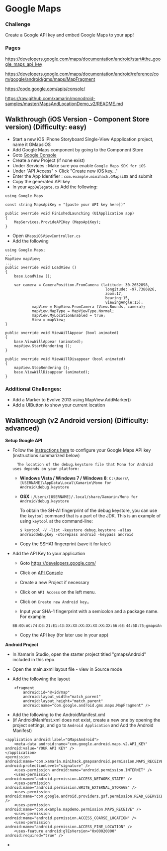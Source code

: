 # Google Maps

### Challenge

Create a Google API key and embed Google Maps to your app!

### Pages

https://developers.google.com/maps/documentation/android/start#the_google_maps_api_key

https://developers.google.com/maps/documentation/android/reference/com/google/android/gms/maps/MapFragment

https://code.google.com/apis/console/

https://raw.github.com/xamarin/monodroid-samples/master/MapsAndLocationDemo_v2/README.md

## Walkthrough (iOS Version - Component Store version) (Difficulty: easy)

* Start a new iOS iPhone Storyboard Single-View Appplication project, name it GMapsiOS
* Add Google Maps component by going to the Component Store
* Goto [Google Console](https://code.google.com/apis/console)
* Create a new Project (if none exist)
* Under Services : Make sure you enable `Google Maps SDK for iOS`
* Under "API Access" > Click "Create new iOS key…"
* Enter the App Identifier : `com.example.minihack.GMapsiOS` and submit
* Copy the generated API key
* In your `AppDelegate.cs` Add the following:

```
using Google.Maps

const string MapsApiKey = "[paste your API key here])"

public override void FinishedLaunching (UIApplication app)
{
	MapServices.ProvideAPIKey (MapsApiKey);
}
```
* Open `GMapsiOSViewController.cs`
* Add the following

```
using Google.Maps;
...
MapView mapView;
...
public override void LoadView ()
{
	base.LoadView ();

	var camera = CameraPosition.FromCamera (latitude: 30.2652898, 
			                                 longitude: -97.7386826, 
			                                 zoom:17,
			                                 bearing:15,
			                                 viewingAngle:15);
			mapView = MapView.FromCamera (View.Bounds, camera);
			mapView.MapType = MapViewType.Normal;
			mapView.MyLocationEnabled = true;
			View = mapView;
}

public override void ViewWillAppear (bool animated)
{
	base.ViewWillAppear (animated);
	mapView.StartRendering ();
}

public override void ViewWillDisappear (bool animated)
{	
	mapView.StopRendering ();
	base.ViewWillDisappear (animated);
}

```

### Additional Challenges: 
* Add a Marker to Evolve 2013 using MapView.AddMarker()
* Add a UIButton to show your current location

## Walkthrough (v2 Android version) (Difficulty: advanced)

**Setup Google API**

* Follow the [instructions here](https://developers.google.com/maps/documentation/android/start#the_google_maps_api_key) to configure your Google Maps API key (instructions summarized below)

		The location of the debug.keystore file that Mono for Android uses depends on your platform:
		
	- **Windows Vista / Windows 7 / Windows 8**: `C:\Users\[USERNAME]\AppData\Local\Xamarin\Mono for Android\debug.keystore`
	- **OSX** : `/Users/[USERNAME]/.local/share/Xamarin/Mono for Android/debug.keystore`

		To obtain the SH-A1 fingerprint of the debug keystore, you can use the `keytool` command that is a part of the JDK. This is an example of using `keytool` at the command-line:

		```
    	$ keytool -V -list -keystore debug.keystore -alias androiddebugkey -storepass android -keypass android
		```
	- Copy the SSHA1 fingerprint (save it for later)

* Add the API Key to your application

	* Goto https://developers.google.com/
	
	* Click on [API Console](https://code.google.com/apis/console/)
	
	* Create a new Project if necessary 
	
	* Click on `API Access` on the left menu.
	
	* Click on `Create new Android key…`
	
	* Input your SHA-1 fingerprint with a semicolon and a package name. For example: 
	
	```
	BB:0D:AC:74:D3:21:E1:43:XX:XX:XX:XX:XX:XX:XX:66:6E:44:5D:75;gmapsAndroid.gmapsAndroid
	```
	
	* Copy the API key (for later use in your app)
	
**Android Project**

* In Xamarin Studio, open the starter project titled "gmapsAndroid" included in this repo. 

* Open the main.axml layout file - view in Source mode

* Add the following the layout

```
    <fragment
        android:id="@+id/map"
        android:layout_width="match_parent"
        android:layout_height="match_parent"
        android:name="com.google.android.gms.maps.MapFragment" />
```

* Add the following to the AndroidManifest.xml 
* (if AndroidManifest.xml does not exist, create a new one by opening the project settings, and go to `Android Application` and Add the Android Manifest)

```
<application android:label="GMapsAndroid">
	<meta-data android:name="com.google.android.maps.v2.API_KEY" android:value="YOUR API KEY" />
</application>
<permission android:name="com.xamarin.minihack.gmapsandroid.permission.MAPS_RECEIVE" android:protectionLevel="signature" />
	<uses-permission android:name="android.permission.INTERNET" />
	<uses-permission android:name="android.permission.ACCESS_NETWORK_STATE" />
	<uses-permission android:name="android.permission.WRITE_EXTERNAL_STORAGE" />
	<uses-permission android:name="com.google.android.providers.gsf.permission.READ_GSERVICES" />
	<uses-permission android:name="com.example.mapdemo.permission.MAPS_RECEIVE" />
	<uses-permission android:name="android.permission.ACCESS_COARSE_LOCATION" />
	<uses-permission android:name="android.permission.ACCESS_FINE_LOCATION" />
	<uses-feature android:glEsVersion="0x00020000" android:required="true" />

```

* 